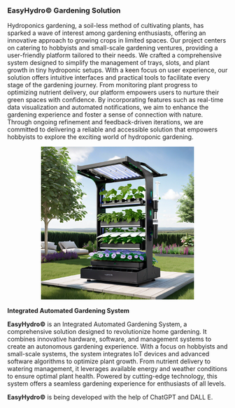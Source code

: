 ### EasyHydro&copy; Gardening Solution

Hydroponics gardening, a soil-less method of cultivating plants, has sparked a wave of interest among gardening enthusiasts, offering an innovative approach to growing crops in limited spaces. Our project centers on catering to hobbyists and small-scale gardening ventures, providing a user-friendly platform tailored to their needs. We crafted a comprehensive system designed to simplify the management of trays, slots, and plant growth in tiny hydroponic setups. With a keen focus on user experience, our solution offers intuitive interfaces and practical tools to facilitate every stage of the gardening journey. From monitoring plant progress to optimizing nutrient delivery, our platform empowers users to nurture their green spaces with confidence. By incorporating features such as real-time data visualization and automated notifications, we aim to enhance the gardening experience and foster a sense of connection with nature. Through ongoing refinement and feedback-driven iterations, we are committed to delivering a reliable and accessible solution that empowers hobbyists to explore the exciting world of hydroponic gardening.
<p align="center">
  <img src="DALL.E.png" width="350" title="hover text">
</p>

**Integrated Automated Gardening System**

**EasyHydro&copy;** is an Integrated Automated Gardening System, a comprehensive solution designed to revolutionize home gardening. It combines innovative hardware, software, and management systems to create an autonomous gardening experience. With a focus on hobbyists and small-scale systems, the system integrates IoT devices and advanced software algorithms to optimize plant growth. From nutrient delivery to watering management, it leverages available energy and weather conditions to ensure optimal plant health. Powered by cutting-edge technology, this system offers a seamless gardening experience for enthusiasts of all levels.


**EasyHydro&copy;** is being developed with the help of ChatGPT and DALL E.
